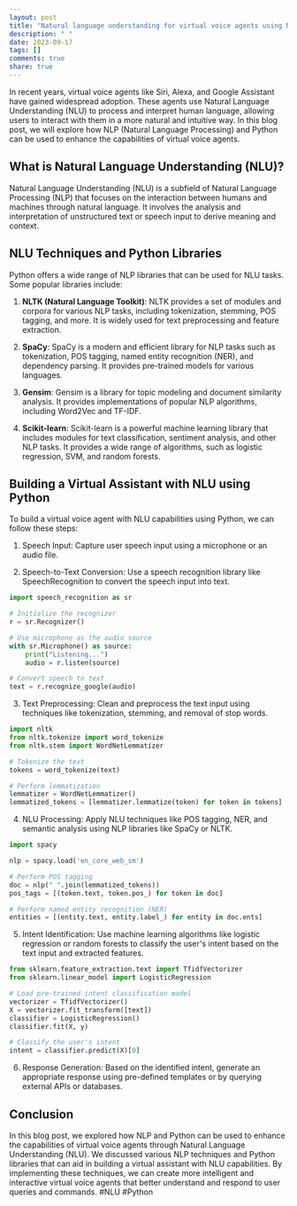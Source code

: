 ```yaml
---
layout: post
title: "Natural language understanding for virtual voice agents using NLP and python"
description: " "
date: 2023-09-17
tags: []
comments: true
share: true
---
```


In recent years, virtual voice agents like Siri, Alexa, and Google Assistant have gained widespread adoption. These agents use Natural Language Understanding (NLU) to process and interpret human language, allowing users to interact with them in a more natural and intuitive way. In this blog post, we will explore how NLP (Natural Language Processing) and Python can be used to enhance the capabilities of virtual voice agents.

## What is Natural Language Understanding (NLU)?
Natural Language Understanding (NLU) is a subfield of Natural Language Processing (NLP) that focuses on the interaction between humans and machines through natural language. It involves the analysis and interpretation of unstructured text or speech input to derive meaning and context.

## NLU Techniques and Python Libraries
Python offers a wide range of NLP libraries that can be used for NLU tasks. Some popular libraries include:

1. **NLTK (Natural Language Toolkit)**: NLTK provides a set of modules and corpora for various NLP tasks, including tokenization, stemming, POS tagging, and more. It is widely used for text preprocessing and feature extraction.

2. **SpaCy**: SpaCy is a modern and efficient library for NLP tasks such as tokenization, POS tagging, named entity recognition (NER), and dependency parsing. It provides pre-trained models for various languages.

3. **Gensim**: Gensim is a library for topic modeling and document similarity analysis. It provides implementations of popular NLP algorithms, including Word2Vec and TF-IDF.

4. **Scikit-learn**: Scikit-learn is a powerful machine learning library that includes modules for text classification, sentiment analysis, and other NLP tasks. It provides a wide range of algorithms, such as logistic regression, SVM, and random forests.

## Building a Virtual Assistant with NLU using Python

To build a virtual voice agent with NLU capabilities using Python, we can follow these steps:

1. Speech Input: Capture user speech input using a microphone or an audio file.

2. Speech-to-Text Conversion: Use a speech recognition library like SpeechRecognition to convert the speech input into text.

```python
import speech_recognition as sr

# Initialize the recognizer
r = sr.Recognizer()

# Use microphone as the audio source
with sr.Microphone() as source:
    print("Listening...")
    audio = r.listen(source)

# Convert speech to text
text = r.recognize_google(audio)
```

3. Text Preprocessing: Clean and preprocess the text input using techniques like tokenization, stemming, and removal of stop words.

```python
import nltk
from nltk.tokenize import word_tokenize
from nltk.stem import WordNetLemmatizer

# Tokenize the text
tokens = word_tokenize(text)

# Perform lemmatization
lemmatizer = WordNetLemmatizer()
lemmatized_tokens = [lemmatizer.lemmatize(token) for token in tokens]
```

4. NLU Processing: Apply NLU techniques like POS tagging, NER, and semantic analysis using NLP libraries like SpaCy or NLTK.

```python
import spacy

nlp = spacy.load('en_core_web_sm')

# Perform POS tagging
doc = nlp(" ".join(lemmatized_tokens))
pos_tags = [(token.text, token.pos_) for token in doc]

# Perform named entity recognition (NER)
entities = [(entity.text, entity.label_) for entity in doc.ents]
```

5. Intent Identification: Use machine learning algorithms like logistic regression or random forests to classify the user's intent based on the text input and extracted features.

```python
from sklearn.feature_extraction.text import TfidfVectorizer
from sklearn.linear_model import LogisticRegression

# Load pre-trained intent classification model
vectorizer = TfidfVectorizer()
X = vectorizer.fit_transform([text])
classifier = LogisticRegression()
classifier.fit(X, y)

# Classify the user's intent
intent = classifier.predict(X)[0]
```

6. Response Generation: Based on the identified intent, generate an appropriate response using pre-defined templates or by querying external APIs or databases.

## Conclusion
In this blog post, we explored how NLP and Python can be used to enhance the capabilities of virtual voice agents through Natural Language Understanding (NLU). We discussed various NLP techniques and Python libraries that can aid in building a virtual assistant with NLU capabilities. By implementing these techniques, we can create more intelligent and interactive virtual voice agents that better understand and respond to user queries and commands. #NLU #Python